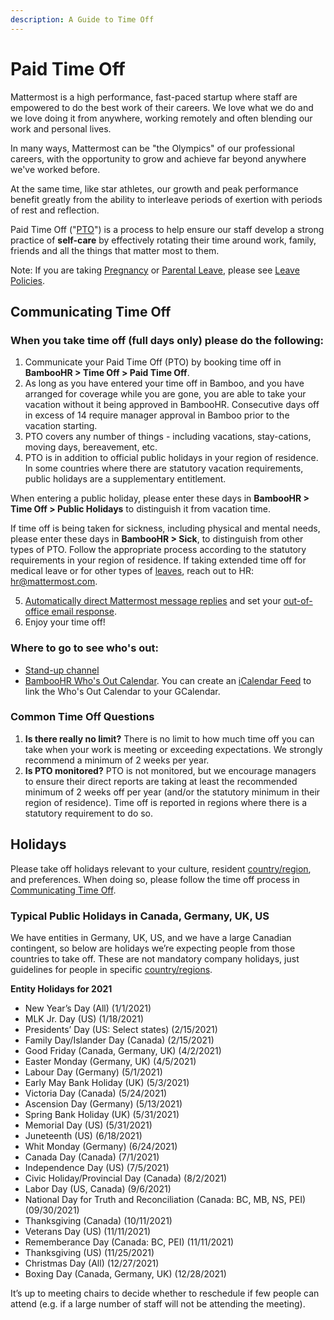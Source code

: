 ```yaml
---
description: A Guide to Time Off
---
```


# Paid Time Off

Mattermost is a high performance, fast-paced startup where staff are empowered to do the best work of their careers. We love what we do and we love doing it from anywhere, working remotely and often blending our work and personal lives.

In many ways, Mattermost can be "the Olympics" of our professional careers, with the opportunity to grow and achieve far beyond anywhere we've worked before.

At the same time, like star athletes, our growth and peak performance benefit greatly from the ability to interleave periods of exertion with periods of rest and reflection.

Paid Time Off \("[PTO](../../../../../company/about-mattermost/list-of-terms.md#pto-or-paid-time-off)"\) is a process to help ensure our staff develop a strong practice of **self-care** by effectively rotating their time around work, family, friends and all the things that matter most to them.

Note: If you are taking [Pregnancy](../leaves-of-absence/pregnancy-leave.md) or [Parental Leave](../leaves-of-absence/pregnancy-leave.md), please see [Leave Policies](../leaves-of-absence/).

## Communicating Time Off

### When you take time off \(full days only\) please do the following:

1. Communicate your Paid Time Off (PTO) by booking time off in **BambooHR > Time Off > Paid Time Off**.
2. As long as you have entered your time off in Bamboo, and you have arranged for coverage while you are gone, you are able to take your vacation without it being approved in BambooHR. Consecutive days off in excess of 14 require manager approval in Bamboo prior to the vacation starting. 
3. PTO covers any number of things - including vacations, stay-cations, moving days, bereavement, etc. 
4. PTO is in addition to official public holidays in your region of residence. In some countries where there are statutory vacation requirements, public holidays are a supplementary entitlement. 

When entering a public holiday, please enter these days in **BambooHR > Time Off > Public Holidays** to distinguish it from vacation time. 

If time off is being taken for sickness, including physical and mental needs, please enter these days in **BambooHR > Sick**, to distinguish from other types of PTO. Follow the appropriate process according to the statutory requirements in your region of residence. If taking extended time off for medical leave or for other types of [leaves](https://handbook.mattermost.com/operations/workplace/people/working-at-mattermost/leaves-of-absence), reach out to HR: hr@mattermost.com.

5. [Automatically direct Mattermost message replies](https://docs.mattermost.com/help/settings/account-settings.html#automatic-direct-message-replies) and set your [out-of-office email response](https://docs.mattermost.com/help/settings/account-settings.html#automatic-direct-message-replies). 
6. Enjoy your time off!

### Where to go to see who's out:

* [Stand-up channel](https://community.mattermost.com/private-core/channels/stand-up)
* [BambooHR Who's Out Calendar](https://mattermost.bamboohr.com/calendar). You can create an [iCalendar Feed](https://help.bamboohr.com/hc/en-us/articles/229310127-Create-an-iCalendar-Feed) to link the Who's Out Calendar to your GCalendar. 

### Common Time Off Questions

1. **Is there really no limit?** There is no limit to how much time off you can take when your work is meeting or exceeding expectations. We strongly recommend a minimum of 2 weeks per year.
2. **Is PTO monitored?** PTO is not monitored, but we encourage managers to ensure their direct reports are taking at least the recommended minimum of 2 weeks off per year (and/or the statutory minimum in their region of residence). Time off is reported in regions where there is a statutory requirement to do so. 

## Holidays

Please take off holidays relevant to your culture, resident [country/region](../../../../../company/about-mattermost/list-of-terms.md#country-region), and preferences. When doing so, please follow the time off process in [Communicating Time Off](./#communicating-time-off).

### Typical Public Holidays in Canada, Germany, UK, US

We have entities in Germany, UK, US, and we have a large Canadian contingent, so below are holidays we’re expecting people from those countries to take off. These are not mandatory company holidays, just guidelines for people in specific [country/regions](../../../../../company/about-mattermost/list-of-terms.md#country-region).

**Entity Holidays for 2021**

* New Year’s Day \(All\) \(1/1/2021\)
* MLK Jr. Day \(US\) \(1/18/2021\)
* Presidents’ Day \(US: Select states\) \(2/15/2021\)
* Family Day/Islander Day \(Canada\) \(2/15/2021\)
* Good Friday \(Canada, Germany, UK\) \(4/2/2021\)
* Easter Monday \(Germany, UK\) \(4/5/2021\)
* Labour Day \(Germany\) \(5/1/2021\)
* Early May Bank Holiday \(UK\) \(5/3/2021\)
* Victoria Day \(Canada\) \(5/24/2021\)
* Ascension Day \(Germany\) \(5/13/2021\)
* Spring Bank Holiday \(UK\) \(5/31/2021\)
* Memorial Day \(US\) \(5/31/2021\)
* Juneteenth \(US\) \(6/18/2021\)
* Whit Monday \(Germany\) \(6/24/2021\)
* Canada Day \(Canada\) \(7/1/2021\)
* Independence Day \(US\) \(7/5/2021\)
* Civic Holiday/Provincial Day \(Canada\) \(8/2/2021\)
* Labor Day \(US, Canada\) \(9/6/2021\)
* National Day for Truth and Reconciliation \(Canada: BC, MB, NS, PEI) \(09/30/2021\)
* Thanksgiving \(Canada\) \(10/11/2021\)
* Veterans Day \(US\) \(11/11/2021\)
* Rememberance Day \(Canada: BC, PEI\) \(11/11/2021\)
* Thanksgiving \(US\) \(11/25/2021\)
* Christmas Day \(All\) \(12/27/2021\)
* Boxing Day \(Canada, Germany, UK\) \(12/28/2021\)

It’s up to meeting chairs to decide whether to reschedule if few people can attend \(e.g. if a large number of staff will not be attending the meeting\).

